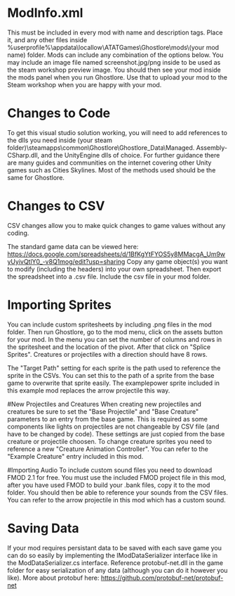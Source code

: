 # ModInfo.xml
This must be included in every mod with name and description tags. Place it, and any other files inside %userprofile%\appdata\locallow\ATATGames\Ghostlore\mods\\(your mod name) folder. Mods can include any combination of the options below. You may include an image file named screenshot.jpg/png inside to be used as the steam workshop preview image. You should then see your mod inside the mods panel when you run Ghostlore. Use that to upload your mod to the Steam workshop when you are happy with your mod.

# Changes to Code
To get this visual studio solution working, you will need to add references to the dlls you need inside (your steam folder)\steamapps\common\Ghostlore\Ghostlore_Data\Managed.
Assembly-CSharp.dll, and the UnityEngine dlls of choice. For further guidance there are many guides and communities on the internet covering other Unity games such as Cities Skylines. Most of the methods used should be the same for Ghostlore.

# Changes to CSV
CSV changes allow you to make quick changes to game values without any coding.

The standard game data can be viewed here: https://docs.google.com/spreadsheets/d/1BfKgYtFYOS5y8MMacgA_Um9wyUyivQtlY0_-v8Q1mog/edit?usp=sharing
Copy any game object(s) you want to modify (including the headers) into your own spreadsheet. Then export the spreadsheet into a .csv file. Include the csv file in your mod folder.

# Importing Sprites
You can include custom spritesheets by including .png files in the mod folder. Then run Ghostlore, go to the mod menu, click on the assets button for your mod. In the menu you can set the number of columns and rows in the spritesheet and the location of the pivot. After that click on "Splice Sprites". Creatures or projectiles with a direction should have 8 rows.

The "Target Path" setting for each sprite is the path used to reference the sprite in the CSVs. You can set this to the path of a sprite from the base game to overwrite that sprite easily. The examplepower sprite included in this example mod replaces the arrow projectile this way.

#New Projectiles and Creatures
When creating new projectiles and creatures be sure to set the "Base Projectile" and "Base Creature" parameters to an entry from the base game. This is required as some components like lights on projectiles are not changeable by CSV file (and have to be changed by code). These settings are just copied from the base creature or projectile choosen. To change creature sprites you need to reference a new "Creature Animation Controller". You can refer to the "Example Creature" entry included in this mod.

#Importing Audio
To include custom sound files you need to download FMOD 2.1 for free. You must use the included FMOD project file in this mod, after you have used FMOD to build your .bank files, copy it to the mod folder. You should then be able to reference your sounds from the CSV files. You can refer to the arrow projectile in this mod which has a custom sound.

# Saving Data
If your mod requires persistant data to be saved with each save game you can do so easily by implementing the IModDataSerializer interface like in the ModDataSerializer.cs interface. Reference protobuf-net.dll in the game folder for easy serialization of any data (although you can do it however you like). More about protobuf here: https://github.com/protobuf-net/protobuf-net
